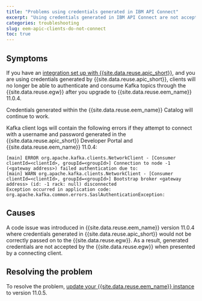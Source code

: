 ```yaml
---
title: "Problems using credentials generated in IBM API Connect"
excerpt: "Using credentials generated in IBM API Connect are not accepted by Event Endpoint Management 11.0.4."
categories: troubleshooting
slug: eem-apic-clients-do-not-connect
toc: true
---
```


## Symptoms

If you have an [integration set up with {{site.data.reuse.apic_short}}](../../integrating-with-apic/overview), and you are using credentials generated by {{site.data.reuse.apic_short}}, clients will no longer be able to authenticate and consume Kafka topics through the {{site.data.reuse.egw}} after you upgrade to {{site.data.reuse.eem_name}} 11.0.4.

Credentials generated within the {{site.data.reuse.eem_name}} Catalog will continue to work.

Kafka client logs will contain the following errors if they attempt to connect with a username and password generated in the {{site.data.reuse.apic_short}} Developer Portal and {{site.data.reuse.eem_name}} 11.0.4:

```
[main] ERROR org.apache.kafka.clients.NetworkClient - [Consumer clientId=<clientId>, groupId=<groupId>] Connection to node -1 (<gateway address>) failed authentication due to: 
[main] WARN org.apache.kafka.clients.NetworkClient - [Consumer clientId=<clientId>, groupId=<groupId>] Bootstrap broker <gateway address> (id: -1 rack: null) disconnected
Exception occurred in application code:
org.apache.kafka.common.errors.SaslAuthenticationException: 
```

## Causes

A code issue was introduced in {{site.data.reuse.eem_name}} version 11.0.4 where credentials generated in {{site.data.reuse.apic_short}} would not be correctly passed on to the {{site.data.reuse.egw}}. As a result, generated credentials are not accepted by the {{site.data.reuse.egw}} when presented by a connecting client.

## Resolving the problem

To resolve the problem, [update your {{site.data.reuse.eem_name}} instance](../../installing/upgrading/) to version 11.0.5.
